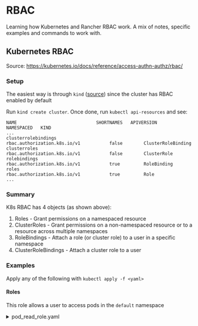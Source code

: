 # RBAC

Learning how Kubernetes and Rancher RBAC work. A mix of notes, specific examples and commands to work with.

## Kubernetes RBAC

Source: https://kubernetes.io/docs/reference/access-authn-authz/rbac/

### Setup

The easiest way is through `kind` ([source](https://kind.sigs.k8s.io/docs/user/quick-start/)) since the cluster has RBAC enabled by default

Run `kind create cluster`. Once done, run `kubectl api-resources` and see:

```
NAME                              SHORTNAMES   APIVERSION                             NAMESPACED   KIND
...
clusterrolebindings                            rbac.authorization.k8s.io/v1           false        ClusterRoleBinding
clusterroles                                   rbac.authorization.k8s.io/v1           false        ClusterRole
rolebindings                                   rbac.authorization.k8s.io/v1           true         RoleBinding
roles                                          rbac.authorization.k8s.io/v1           true         Role
...
```

### Summary

K8s RBAC has 4 objects (as shown above):

1. Roles - Grant permissions on a namespaced resource
3. ClusterRoles - Grant permissions on a non-namespaced resource or to a resource across multiple namespaces
4. RoleBindings - Attach a role (or cluster role) to a user in a specific namespace
5. ClusterRoleBindings - Attach a cluster role to a user

### Examples

Apply any of the following with `kubectl apply -f <yaml>`

#### Roles

This role allows a user to access pods in the `default` namespace

<details> 
  <summary>pod_read_role.yaml</summary>

```
apiVersion: rbac.authorization.k8s.io/v1
kind: Role
metadata:
  namespace: default
  name: pod-reader
rules:
- apiGroups: [""] # "" indicates the core API group
  resources: ["pods"]
  verbs: ["get", "watch", "list"]

```

</details>
